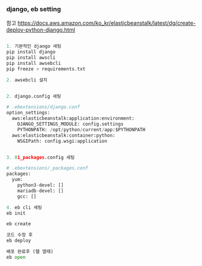 ### django, eb setting

참고
https://docs.aws.amazon.com/ko_kr/elasticbeanstalk/latest/dg/create-deploy-python-django.html

```python

1. 기본적인 django 세팅
pip install django
pip install awscli
pip install awsebcli
pip freeze > requirements.txt

2. awsebcli 설치

```


```python

2. django.config 세팅

# .ebextensions/django.conf
option_settings:
  aws:elasticbeanstalk:application:environment:
    DJANGO_SETTINGS_MODULE: config.settings
    PYTHONPATH: /opt/python/current/app:$PYTHONPATH
  aws:elasticbeanstalk:container:python:
    WSGIPath: config.wsgi:application

```

```python

3. 01_packages.config 세팅

# .ebextensions/_packages.conf
packages:
  yum:
    python3-devel: []
    mariadb-devel: []
    gcc: []

```

```python
4. eb cli 세팅
eb init

eb create

코드 수정 후
eb deploy

배포 완료후 (웹 열때)
eb open
```